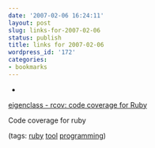 ```yaml
---
date: '2007-02-06 16:24:11'
layout: post
slug: links-for-2007-02-06
status: publish
title: links for 2007-02-06
wordpress_id: '172'
categories:
- bookmarks
---
```



	
  * 
		

[eigenclass - rcov: code coverage for Ruby](http://eigenclass.org/hiki.rb?rcov)


		

Code coverage for ruby


		

(tags: [ruby](http://del.icio.us/eob/ruby) [tool](http://del.icio.us/eob/tool) [programming](http://del.icio.us/eob/programming))


	




